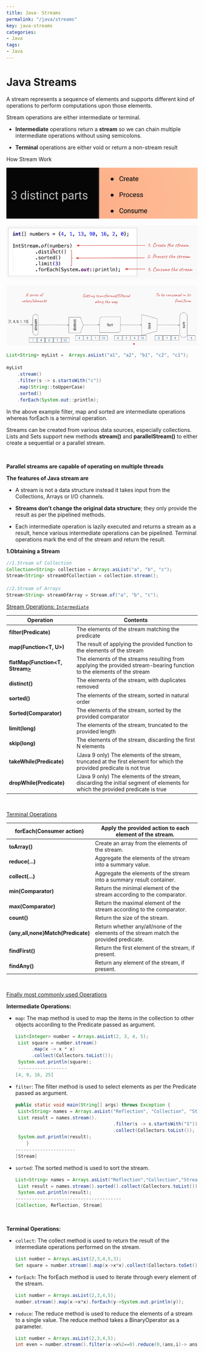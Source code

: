 ```yaml
---
title: Java- Streams
permalink: "/java/streams"
key: java-streams
categories:
- Java
tags:
- Java
---
```


Java Streams
==========

A stream represents a sequence of elements and supports different kind of
operations to perform computations upon those elements.

Stream operations are either intermediate or terminal.

-   **Intermediate** operations return a **stream** so we can chain multiple
    intermediate operations without using semicolons.

-   **Terminal** operations are either void or return a non-stream result

How Stream Work

![](media/fb6a242923d9c8572e91443cc4a0fdeb.png)

![](media/d168a18457c2a25762ae3c090c0c4d82.png)

![](media/724642ae16bec2984b2cde66ca482c66.png)

```java
List<String> myList =  Arrays.asList("a1", "a2", "b1", "c2", "c1");

myList
    .stream()
    .filter(s -> s.startsWith("c"))
    .map(String::toUpperCase)
    .sorted()
    .forEach(System.out::println);
```

In the above example filter, map and sorted are intermediate operations
whereas forEach is a terminal operation.

Streams can be created from various data sources, especially collections. Lists
and Sets support new methods **stream()** and **parallelStream()** to either
create a sequential or a parallel stream.

<br>


**Parallel streams are capable of operating on multiple threads**

**The features of Java stream are**

-   A stream is not a data structure instead it takes input from the
    Collections, Arrays or I/O channels.

-   **Streams don’t change the original data structure**; they only provide the
    result as per the pipelined methods.

-   Each intermediate operation is lazily executed and returns a stream as a
    result, hence various intermediate operations can be pipelined. Terminal
    operations mark the end of the stream and return the result.

**1.Obtaining a Stream**
```java
//1.Stream of Collection
Collection<String> collection = Arrays.asList("a", "b", "c");
Stream<String> streamOfCollection = collection.stream();

//2.Stream of Arrays
Stream<String> streamOfArray = Stream.of("a", "b", "c");
```

<u>Stream Operations: `Intermediate`</u>

| **Operation**                          | Contents                                                                                                                      |
|----------------------------------------|-------------------------------------------------------------------------------------------------------------------------------|
| **filter(Predicate<T>)**             | The elements of the stream matching the predicate                                                                             |
| **map(Function<T, U>)**              | The result of applying the provided function to the elements of the stream                                                    |
| **flatMap(Function<T, Stream<U>>** | The elements of the streams resulting from applying the provided stream-bearing function to the elements of the stream        |
| **distinct()**                         | The elements of the stream, with duplicates removed                                                                           |
| **sorted()**                           | The elements of the stream, sorted in natural order                                                                           |
| **Sorted(Comparator<T>)**            | The elements of the stream, sorted by the provided comparator                                                                 |
| **limit(long)**                        | The elements of the stream, truncated to the provided length                                                                  |
| **skip(long)**                         | The elements of the stream, discarding the first N elements                                                                   |
| **takeWhile(Predicate<T>)**          | (Java 9 only) The elements of the stream, truncated at the first element for which the provided predicate is not true         |
| **dropWhile(Predicate<T>)**          | (Java 9 only) The elements of the stream, discarding the initial segment of elements for which the provided predicate is true |

<br>

<u>Terminal Operations</u>

| **forEach(Consumer<T> action)**       | Apply the provided action to each element of the stream.                                |
|-----------------------------------------|-----------------------------------------------------------------------------------------|
| **toArray()**                           | Create an array from the elements of the stream.                                        |
| **reduce(...)**                         | Aggregate the elements of the stream into a summary value.                              |
| **collect(...)**                        | Aggregate the elements of the stream into a summary result container.                   |
| **min(Comparator<T>)**                | Return the minimal element of the stream according to the comparator.                   |
| **max(Comparator<T>)**                | Return the maximal element of the stream according to the comparator.                   |
| **count()**                             | Return the size of the stream.                                                          |
| **{any,all,none}Match(Predicate<T>)** | Return whether any/all/none of the elements of the stream match the provided predicate. |
| **findFirst()**                         | Return the first element of the stream, if present.                                     |
| **findAny()**                           | Return any element of the stream, if present.                                           |


<br>

<u>Finally most commonly used Operations</u>

**Intermediate Operations:**

- `map`: The map method is used to map the items in the collection to other objects according to the Predicate passed as argument.
    ```java
    List<Integer> number = Arrays.asList(2, 3, 4, 5);
     List square = number.stream()
          .map(x -> x * x)
          .collect(Collectors.toList());
     System.out.println(square);
     ------------------
    [4, 9, 16, 25]
    ```


- `filter`: The filter method is used to select elements as per the Predicate passed as argument.	
    ```java
    public static void main(String[] args) throws Exception {
     List<String> names = Arrays.asList("Reflection", "Collection", "Stream");
     List result = names.stream().
                                        .filter(s -> s.startsWith("S"))
                                        .collect(Collectors.toList());
     System.out.println(result);
    	}
    ----------------------	
    [Stream]
    ```


- `sorted`: The sorted method is used to sort the stream.
    ```java
    List<String> names = Arrays.asList("Reflection","Collection","Stream");
     List result = names.stream().sorted().collect(Collectors.toList());
     System.out.println(result);
    --------------------------------------- 
    [Collection, Reflection, Stream]
    ```



<br>

**Terminal Operations:**


- `collect`: The collect method is used to return the result of the intermediate operations performed on the stream.
    ```java
    List number = Arrays.asList(2,3,4,5,3);
    Set square = number.stream().map(x->x*x).collect(Collectors.toSet());
    ```

- `forEach`: The forEach method is used to iterate through every element of the stream.
    ```java
    List number = Arrays.asList(2,3,4,5);
    number.stream().map(x->x*x).forEach(y->System.out.println(y));
    ```
-	`reduce`: The reduce method is used to reduce the elements of a stream to a single value.
The reduce method takes a BinaryOperator as a parameter.
    ```java
    List number = Arrays.asList(2,3,4,5);
    int even = number.stream().filter(x->x%2==0).reduce(0,(ans,i)-> ans+i);
    ```

